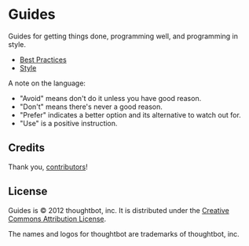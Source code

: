 Guides
======

Guides for getting things done, programming well, and programming in style.

* [Best Practices](/sientia/guides/tree/master/best-practices)
* [Style](/sientia/guides/tree/master/style)

A note on the language:

* "Avoid" means don't do it unless you have good reason.
* "Don't" means there's never a good reason.
* "Prefer" indicates a better option and its alternative to watch out for.
* "Use" is a positive instruction.

Credits
-------

Thank you, [contributors](/thoughtbot/guides/graphs/contributors)!

License
-------

Guides is © 2012 thoughtbot, inc. It is distributed under the [Creative Commons
Attribution License](http://creativecommons.org/licenses/by/3.0/).

The names and logos for thoughtbot are trademarks of thoughtbot, inc.
